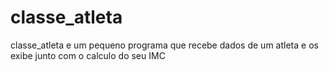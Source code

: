 # classe_atleta

classe_atleta e um pequeno programa que recebe dados de um atleta e os exibe junto com o calculo do seu IMC
